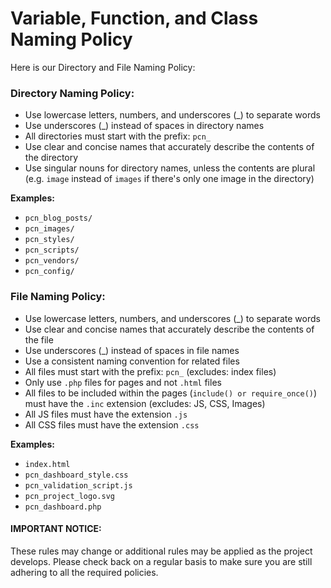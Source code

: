 # Variable, Function, and Class Naming Policy

Here is our Directory and File Naming Policy:

### Directory Naming Policy:

- Use lowercase letters, numbers, and underscores (_) to separate words
- Use underscores (_) instead of spaces in directory names
- All directories must start with the prefix: ```pcn_```
- Use clear and concise names that accurately describe the contents of the directory
- Use singular nouns for directory names, unless the contents are plural (e.g. ```image``` instead of ```images``` if there's only one image in the directory)

**Examples:**

- ```pcn_blog_posts/```
- ```pcn_images/```
- ```pcn_styles/```
- ```pcn_scripts/```
- ```pcn_vendors/```
- ```pcn_config/```

### File Naming Policy:

- Use lowercase letters, numbers, and underscores (_) to separate words
- Use clear and concise names that accurately describe the contents of the file
- Use underscores (_) instead of spaces in file names
- Use a consistent naming convention for related files
- All files must start with the prefix: ```pcn_``` (excludes: index files)
- Only use ```.php``` files for pages and not ```.html``` files
- All files to be included within the pages (```include() or require_once()```) must have the ```.inc``` extension (excludes: JS, CSS, Images)
- All JS files must have the extension ```.js```
- All CSS files must have the extension ```.css```

**Examples:**

- ```index.html```
- ```pcn_dashboard_style.css```
- ```pcn_validation_script.js```
- ```pcn_project_logo.svg```
- ```pcn_dashboard.php```

#### IMPORTANT NOTICE:

These rules may change or additional rules may be applied as the project develops. Please check back on a regular basis to make sure you are still adhering to all the required policies.